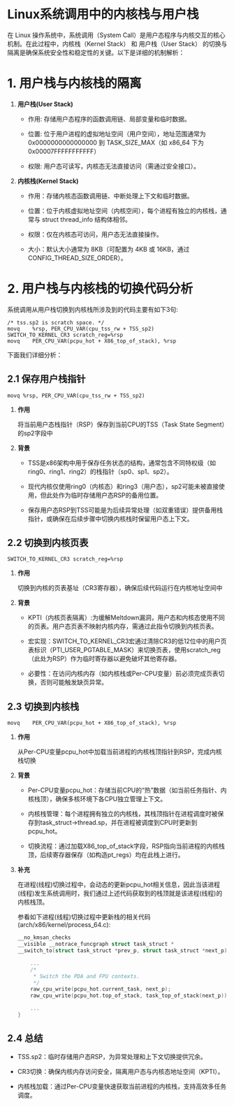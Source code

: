 # Linux系统调用中的内核栈与用户栈

在 Linux 操作系统中，系统调用（System Call）是用户态程序与内核交互的核心机制。在此过程中，内核栈（Kernel Stack） 和 用户栈（User Stack） 的切换与隔离是确保系统安全性和稳定性的关键。以下是详细的机制解析：

# 1. 用户栈与内核栈的隔离

1. **用户栈(User Stack)**

    - 作用: 存储用户态程序的函数调用链、局部变量和临时数据。

    - 位置: 位于用户进程的虚拟地址空间（用户空间），地址范围通常为 0x0000000000000000 到 TASK_SIZE_MAX（如 x86_64 下为 0x00007FFFFFFFFFFF）

    - 权限: 用户态可读写，内核态无法直接访问（需通过安全接口）。

1. **内核栈(Kernel Stack)**

    - 作用：存储内核态函数调用链、中断处理上下文和临时数据。

    - 位置：位于内核虚拟地址空间（内核空间），每个进程有独立的内核栈，通常与 struct thread_info 结构体相邻。

    - 权限：仅在内核态可访问，用户态无法直接操作。

    - 大小：默认大小通常为 8KB（可配置为 4KB 或 16KB，通过 CONFIG_THREAD_SIZE_ORDER）。

# 2. 用户栈与内核栈的切换代码分析

系统调用从用户栈切换到内核栈所涉及到的代码主要有如下3句:

```assembly
/* tss.sp2 is scratch space. */
movq	%rsp, PER_CPU_VAR(cpu_tss_rw + TSS_sp2)
SWITCH_TO_KERNEL_CR3 scratch_reg=%rsp
movq	PER_CPU_VAR(pcpu_hot + X86_top_of_stack), %rsp
```

下面我们详细分析：

## 2.1 保存用户栈指针

```assembly
movq %rsp, PER_CPU_VAR(cpu_tss_rw + TSS_sp2)
```

1. **作用**

    将当前用户态栈指针（RSP）保存到当前CPU的TSS（Task State Segment）的sp2字段中

1. **背景**

    - TSS是x86架构中用于保存任务状态的结构，通常包含不同特权级（如ring0、ring1、ring2）的栈指针（sp0、sp1、sp2）。

    - 现代内核仅使用ring0（内核态）和ring3（用户态），sp2可能未被直接使用，但此处作为临时存储用户态RSP的备用位置。

    - 保存用户态RSP到TSS可能是为后续异常处理（如双重错误）提供备用栈指针，或确保在后续步骤中切换内核栈时保留用户态上下文。


## 2.2 切换到内核页表

```assembly
SWITCH_TO_KERNEL_CR3 scratch_reg=%rsp
```

1. **作用**

    切换到内核的页表基址（CR3寄存器），确保后续代码运行在内核地址空间中

1. **背景**

    - KPTI（内核页表隔离）:为缓解Meltdown漏洞，用户态和内核态使用不同的页表。用户态页表不映射内核内存，需通过此指令切换到内核页表。

    - 宏实现：SWITCH_TO_KERNEL_CR3宏通过清除CR3的低12位中的用户页表标识（PTI_USER_PGTABLE_MASK）来切换页表，使用scratch_reg（此处为RSP）作为临时寄存器以避免破坏其他寄存器。

    - 必要性：在访问内核内存（如内核栈或Per-CPU变量）前必须完成页表切换，否则可能触发缺页异常。

## 2.3 切换到内核栈

```assembly
movq	PER_CPU_VAR(pcpu_hot + X86_top_of_stack), %rsp
```

1. **作用**

    从Per-CPU变量pcpu_hot中加载当前进程的内核栈顶指针到RSP，完成内核栈切换

1. **背景**

    - Per-CPU变量pcpu_hot：存储当前CPU的“热”数据（如当前任务指针、内核栈顶），确保多核环境下各CPU独立管理上下文。

    - 内核栈管理：每个进程拥有独立的内核栈，其栈顶指针在进程调度时被保存到task_struct->thread.sp，并在进程被调度到CPU时更新到pcpu_hot。

    - 切换流程：通过加载X86_top_of_stack字段，RSP指向当前进程的内核栈顶，后续寄存器保存（如构造pt_regs）均在此栈上进行。

1. **补充**

    在进程(线程)切换过程中，会动态的更新pcpu_hot相关信息，因此当该进程(线程)发生系统调用时，我们通过上述代码获取到的栈顶就是该进程(线程)的内核栈顶。

    参看如下进程(线程)切换过程中更新栈的相关代码(arch/x86/kernel/process_64.c):

    ```C
    __no_kmsan_checks
    __visible __notrace_funcgraph struct task_struct *
    __switch_to(struct task_struct *prev_p, struct task_struct *next_p){

        ...
        /*
	     * Switch the PDA and FPU contexts.
	     */
	    raw_cpu_write(pcpu_hot.current_task, next_p);
	    raw_cpu_write(pcpu_hot.top_of_stack, task_top_of_stack(next_p));

        ...
    }
    ```
## 2.4 总结

- TSS.sp2：临时存储用户态RSP，为异常处理和上下文切换提供冗余。

- CR3切换：确保内核内存访问安全，隔离用户态与内核态地址空间（KPTI）。

- 内核栈加载：通过Per-CPU变量快速获取当前进程的内核栈，支持高效多任务调度。
